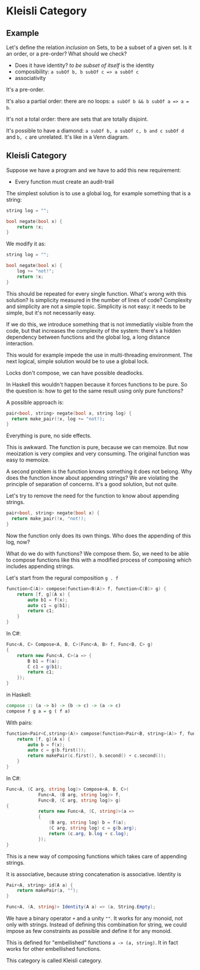 Kleisli Category
================

## Example
Let's define the relation *inclusion* on Sets, to be a subset of a given set. Is it an order, or a pre-order? What should we check?

* Does it have identity? *to be subset of itself* is the identity
* composibility: `a subOf b, b subOf c => a subOf c`
* associativity

It's a pre-order.

It's also a partial order: there are no loops: `a subOf b && b subOf a => a = b`.

It's not a total order: there are sets that are totally disjoint.

It's possible to have a diamond: `a subOf b, a subOf c, b and c subOf d` and `b, c` are unrelated. It's like in a Venn diagram.


## Kleisli Category
Suppose we have a program and we have to add this new requirement:

* Every function must create an audit-trail

The simplest solution is to use a global log, for example something that is a string:

```cpp
string log = "";

bool negate(bool x) {
    return !x;
}
```

We modify it as:

```cpp
string log = "";

bool negate(bool x) {
    log += "not!";
    return !x;
}
```

This should be repeated for every single function. What's wrong with this solution? Is simplicity measured in the number of lines of code? Complexity and simplicity are not a simple topic. Simplicity is not easy: it needs to be simple, but it's not necessarily easy.

If we do this, we introduce something that is not immediatily visible from the code, but that increases the complexity of the system: there's a hidden dependency between functions and the global log, a long distance interaction.

This would for example impede the use in multi-threading environment. The next logical, simple solution would be to use a global lock.

Locks don't compose, we can have possible deadlocks.

In Haskell this wouldn't happen because it forces functions to be pure. So the question is: how to get to the same result using only pure functions?

A possible approach is:

```cpp
pair<bool, string> negate(bool x, string log) {
  return make_pair(!x, log += "not!);
}
```

Everything is pure, no side effects.

This is awkward. The function is pure, because we can memoize. But now meoization is very complex and very consuming. The original function was easy to memoize.

A second problem is the function knows something it does not belong. Why does the function know about appending strings? We are violating the principle of separation of concerns. It's a good solution, but not quite.

Let's try to remove the need for the function to know about appending strings.

```cpp
pair<bool, string> negate(bool x) {
  return make_pair(!x, "not!);
}
```
Now the function only does its own things. Who does the appending of this log, now? 

What do we do with functions? We compose them. So, we need to be able to compose functions like this with a modified process of composing which includes appending strings.

Let's start from the regural composition `g . f`

```cpp
function<C(A)> compose(function<B(A)> f, function<C(B)> g) {
    return [f, g](A x) {
        auto b1 = f(x);
        auto c1 = g(b1);
        return c1;
    }
}
```

In C#:

```csharp
Func<A, C> Compose<A, B, C>(Func<A, B> f, Func<B, C> g)
{
    return new Func<A, C>(a => {
        B b1 = f(a);
        C c1 = g(b1);
        return c1;
    });
}
```

in Haskell:

```haskell
compose :: (a -> b) -> (b -> c) -> (a -> c)
compose f g a = g ( f a)
```

With pairs:

```cpp
function<Pair<C,string>(A)> compose(function<Pair<B, string>(A)> f, function<Pair<C, string>(B)> g) {
    return [f, g](A x) {
        auto b = f(x);
        auto c = g(b.first());
        return makePair(c.first(), b.second() + c.second());
    }
}
```

In C#:

```csharp
Func<A, (C arg, string log)> Compose<A, B, C>(
            Func<A, (B arg, string log)> f, 
            Func<B, (C arg, string log)> g)
{
            return new Func<A, (C, string)>(a =>
            {
                (B arg, string log) b = f(a);
                (C arg, string log) c = g(b.arg);
                return (c.arg, b.log + c.log);
            });
}
```

This is a new way of composing functions which takes care of appending strings.

It is associative, because string concatenation is associative. Identity is

```cpp
Pair<A, string> id(A a) {
    return makePair(a, "");
}
```

```csharp
Func<A, (A, string)> Identity(A a) => (a, String.Empty);
```

We have a binary operator `+` and a unity `""`. It works for any monoid, not only with strings. Instead of defining this combination for string, we could impose as few constraints as possible and define it for any monoid.

This is defined for "embellished" functions `a -> (a, string)`. It in fact works for other embellished functions.

This category is called Kleisli category.

